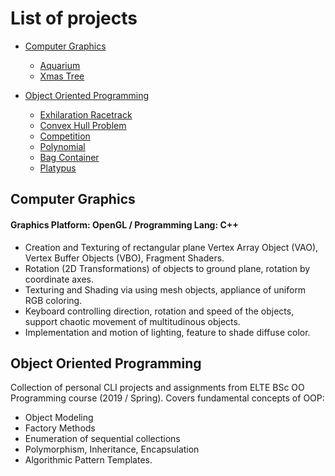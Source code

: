 # List of projects

- [Computer Graphics](#graphics)

    - [Aquarium](./Graphics/Aquarium)
    - [Xmas Tree](./Graphics/XmasTree)

- [Object Oriented Programming](#oop)

    - [Exhilaration Racetrack](./Racetrack)
    - [Convex Hull Problem](./ConvexHull)
    - [Competition](./Competititon)
    - [Polynomial](./Polynomial)
    - [Bag Container](./BagContainer)
    - [Platypus](./Platypus)

## Computer Graphics <a name="graphics"></a>

#### Graphics Platform: OpenGL / Programming Lang: C++

* Creation and Texturing of rectangular plane Vertex Array Object (VAO), Vertex Buffer Objects (VBO), Fragment Shaders.
* Rotation (2D Transformations) of objects to ground plane, rotation by coordinate axes.
* Texturing and Shading via using mesh objects, appliance of uniform RGB coloring.
* Keyboard controlling direction, rotation and speed of the objects, support chaotic movement of multitudinous objects.
* Implementation and motion of lighting, feature to shade diffuse color.

## Object Oriented Programming <a name="oop"></a>

Collection of personal CLI projects and assignments from ELTE BSc OO Programming course (2019 / Spring).
Covers fundamental concepts of OOP:
* Object Modeling
* Factory Methods
* Enumeration of sequential collections
* Polymorphism, Inheritance, Encapsulation
* Algorithmic Pattern Templates.